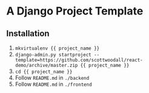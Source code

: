 # A Django Project Template

## Installation
1. `mkvirtualenv {{ project_name }}`
1. `django-admin.py startproject --template=https://github.com/scottwoodall/react-demo/archive/master.zip {{ project_name }}`
1. `cd {{ project_name }}`
1. Follow `README.md` in `./backend`
1. Follow `README.md` in `./frontend`
